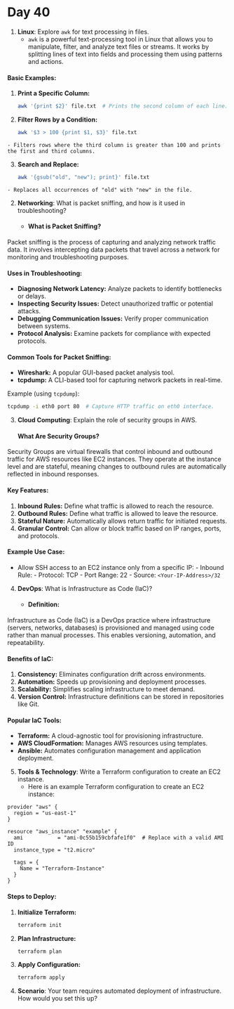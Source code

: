 # Day 40


1. **Linux**: Explore `awk` for text processing in files.
   * `awk` is a powerful text-processing tool in Linux that allows you to manipulate, filter, and analyze text files or streams. It works by splitting lines of text into fields and processing them using patterns and actions.

#### **Basic Examples:**
  1. **Print a Specific Column:**
     ```bash
     awk '{print $2}' file.txt  # Prints the second column of each line.
     ```

  2. **Filter Rows by a Condition:**
      ```bash
      awk '$3 > 100 {print $1, $3}' file.txt
      ```
    - Filters rows where the third column is greater than 100 and prints the first and third columns.

  3. **Search and Replace:**
     ```bash
     awk '{gsub("old", "new"); print}' file.txt
     ```
    - Replaces all occurrences of "old" with "new" in the file.



2. **Networking**: What is packet sniffing, and how is it used in troubleshooting?
   * #### **What is Packet Sniffing?**
Packet sniffing is the process of capturing and analyzing network traffic data. It involves intercepting data packets that travel across a network for monitoring and troubleshooting purposes.

  #### **Uses in Troubleshooting:**
   - **Diagnosing Network Latency:** Analyze packets to identify bottlenecks or delays.
   - **Inspecting Security Issues:** Detect unauthorized traffic or potential attacks.
   - **Debugging Communication Issues:** Verify proper communication between systems.
   - **Protocol Analysis:** Examine packets for compliance with expected protocols.

  #### **Common Tools for Packet Sniffing:**
   - **Wireshark:** A popular GUI-based packet analysis tool.
   - **tcpdump:** A CLI-based tool for capturing network packets in real-time.

   Example (using `tcpdump`):
   ```bash
   tcpdump -i eth0 port 80  # Capture HTTP traffic on eth0 interface.
   ```



3. **Cloud Computing**: Explain the role of security groups in AWS.
   #### **What Are Security Groups?**
Security Groups are virtual firewalls that control inbound and outbound traffic for AWS resources like EC2 instances. They operate at the instance level and are stateful, meaning changes to outbound rules are automatically reflected in inbound responses.

   #### **Key Features:**
   1. **Inbound Rules:** Define what traffic is allowed to reach the resource.
   2. **Outbound Rules:** Define what traffic is allowed to leave the resource.
   3. **Stateful Nature:** Automatically allows return traffic for initiated requests.
   4. **Granular Control:** Can allow or block traffic based on IP ranges, ports, and protocols.

   #### **Example Use Case:**
   - Allow SSH access to an EC2 instance only from a specific IP:
    - Inbound Rule:
    - Protocol: TCP
    - Port Range: 22
    - Source: `<Your-IP-Address>/32`



4. **DevOps**: What is Infrastructure as Code (IaC)?
   * #### **Definition:**
Infrastructure as Code (IaC) is a DevOps practice where infrastructure (servers, networks, databases) is provisioned and managed using code rather than manual processes. This enables versioning, automation, and repeatability.

   #### **Benefits of IaC:**
   1. **Consistency:** Eliminates configuration drift across environments.
   2. **Automation:** Speeds up provisioning and deployment processes.
   3. **Scalability:** Simplifies scaling infrastructure to meet demand.
   4. **Version Control:** Infrastructure definitions can be stored in repositories like Git.

   #### **Popular IaC Tools:**
   - **Terraform:** A cloud-agnostic tool for provisioning infrastructure.
   - **AWS CloudFormation:** Manages AWS resources using templates.
   - **Ansible:** Automates configuration management and application deployment.



5. **Tools & Technology**: Write a Terraform configuration to create an EC2 instance.
   * Here is an example Terraform configuration to create an EC2 instance:

```hcl
provider "aws" {
  region = "us-east-1"
}

resource "aws_instance" "example" {
  ami           = "ami-0c55b159cbfafe1f0"  # Replace with a valid AMI ID
  instance_type = "t2.micro"

  tags = {
    Name = "Terraform-Instance"
  }
}
```

   #### Steps to Deploy:
   1. **Initialize Terraform:**
      ```bash
      terraform init
      ```

   2. **Plan Infrastructure:**
      ```bash
      terraform plan
      ```

   3. **Apply Configuration:**
      ```bash
      terraform apply
      ```


6. **Scenario**: Your team requires automated deployment of infrastructure. How would you set this up?


